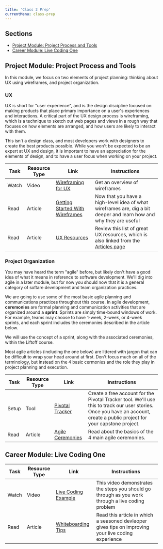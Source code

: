 ```yaml
---
title: 'Class 2 Prep'
currentMenu: class-prep
---
```

## Sections
- [Project Module: Project Process and Tools](#project-module-project-process-and-tools)
- [Career Module: Live Coding One](#career-module-live-coding-one)

## Project Module: Project Process and Tools

In this module, we focus on two elements of project planning: thinking about UX using wireframes, and project organization.

### UX

UX is short for "user experience", and is the design discipline focused on making products that place primary importance on a user's experiences and interactions. A critical part of the UX design process is wireframing, which is a technique to sketch out web pages and views in a rough way that focuses on how elements are arranged, and how users are likely to interact with them.

This isn't a design class, and most developers work with designers to create the best products possible. While you won't be expected to be an expert at UX and design, it is important to have an appreciation for the elements of design, and to have a user focus when working on your project.

Task | Resource Type | Link | Instructions
|----|---------------|------|-------------|
Watch | Video | [Wireframing for UX](https://www.youtube.com/watch?v=8-vTd7GRk-w) | Get an overview of wireframes
Read | Article | [Getting Started With Wireframes](https://www.codementor.io/nicolesaidy/getting-started-with-wireframes-du107vuh7) | Now that you have a high-level idea of what wireframes are, dig a bit deeper and learn how and why they are useful
Read | Article | [UX Resources](../../articles/ux-resources/) | Review this list of great UX resources, which is also linked from the [Articles page](../../articles/)

### Project Organization

You may have heard the term "agile" before, but likely don't have a good idea of what it means in reference to software development. We'll dig into agile in a later module, but for now you should now that it is a general category of softare development and team organization practices.

We are going to use some of the most basic agile planning and communications practices throughout this course. In agile development,  **ceremonies** are formal planning and communication activities that are organized around a **sprint**. Sprints are simply time-bound windows of work. For example, teams may choose to have 1-week, 2-week, or 4-week sprints, and each sprint includes the ceremonies described in the article below.

We will use the concept of a sprint, along with the associated ceremonies, within the Liftoff course.

<aside class="aside-warning" markdown="1">
Most agile articles (including the one below) are littered with jargon that can be difficult to wrap your head around at first. Don't focus much on all of the terminology, but instead on the 4 basic cermonies and the role they play in project planning and execution.
</aside>

Task | Resource Type | Link | Instructions
|----|---------------|------|-------------|
Setup | Tool | [Pivotal Tracker](http://pivotaltracker.com/) | Create a free account for the Pivotal Tracker tool. We'll use this to track our user stories. Once you have an account, create a public project for your capstone project.
Read | Article | [Agile Ceremonies](https://www.atlassian.com/agile/ceremonies) | Read about the basics of the 4 main agile ceremonies.

## Career Module: Live Coding One
Task | Resource Type | Link | Instructions
|----|---------------|------|-------------|
Watch | Video | [Live Coding Example](../../videos/live-coding) | This video demonstrates the steps you should go through as you work through a live coding problem
Read | Article | [Whiteboarding Tips](https://writing.pupius.co.uk/whiteboarding-4df873dbba2e) | Read this article in which a seasoned devleoper gives tips on improving your live coding experience